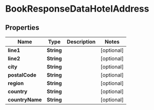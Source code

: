 

# BookResponseDataHotelAddress

## Properties

Name | Type | Description | Notes
------------ | ------------- | ------------- | -------------
**line1** | **String** |  |  [optional]
**line2** | **String** |  |  [optional]
**city** | **String** |  |  [optional]
**postalCode** | **String** |  |  [optional]
**region** | **String** |  |  [optional]
**country** | **String** |  |  [optional]
**countryName** | **String** |  |  [optional]




